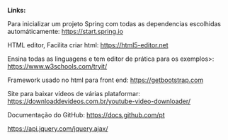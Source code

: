 **Links:**
 
 Para inicializar um projeto Spring com todas as dependencias escolhidas automáticamente: https://start.spring.io
 
 HTML editor, Facilita criar html: https://html5-editor.net
 
 Ensina todas as linguagens e tem editor de prática para os exemplos>: https://www.w3schools.com/tryit/
 
 Framework usado no html para front end: https://getbootstrap.com
 
 Site para baixar vídeos de várias plataformar: https://downloaddevideos.com.br/youtube-video-downloader/
 
Documentação do GitHub: https://docs.github.com/pt

https://api.jquery.com/jquery.ajax/
